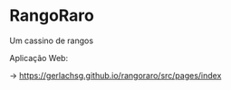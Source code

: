 # RangoRaro
Um cassino de rangos

Aplicação Web:

-> https://gerlachsg.github.io/rangoraro/src/pages/index
